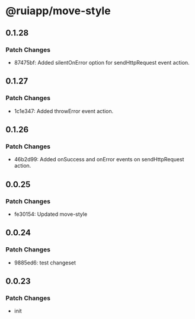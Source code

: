 # @ruiapp/move-style

## 0.1.28

### Patch Changes

- 87475bf: Added silentOnError option for sendHttpRequest event action.

## 0.1.27

### Patch Changes

- 1c1e347: Added throwError event action.

## 0.1.26

### Patch Changes

- 46b2d99: Added onSuccess and onError events on sendHttpRequest action.

## 0.0.25

### Patch Changes

- fe30154: Updated move-style

## 0.0.24

### Patch Changes

- 9885ed6: test changeset

## 0.0.23

### Patch Changes

- init
